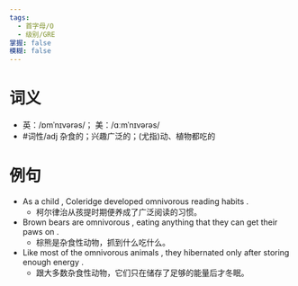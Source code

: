 ```yaml
---
tags:
  - 首字母/O
  - 级别/GRE
掌握: false
模糊: false
---
```

# 词义
- 英：/ɒmˈnɪvərəs/； 美：/ɑːmˈnɪvərəs/
- #词性/adj  杂食的；兴趣广泛的；(尤指)动、植物都吃的
# 例句
- As a child , Coleridge developed omnivorous reading habits .
	- 柯尔律治从孩提时期便养成了广泛阅读的习惯。
- Brown bears are omnivorous , eating anything that they can get their paws on .
	- 棕熊是杂食性动物，抓到什么吃什么。
- Like most of the omnivorous animals , they hibernated only after storing enough energy .
	- 跟大多数杂食性动物，它们只在储存了足够的能量后才冬眠。
